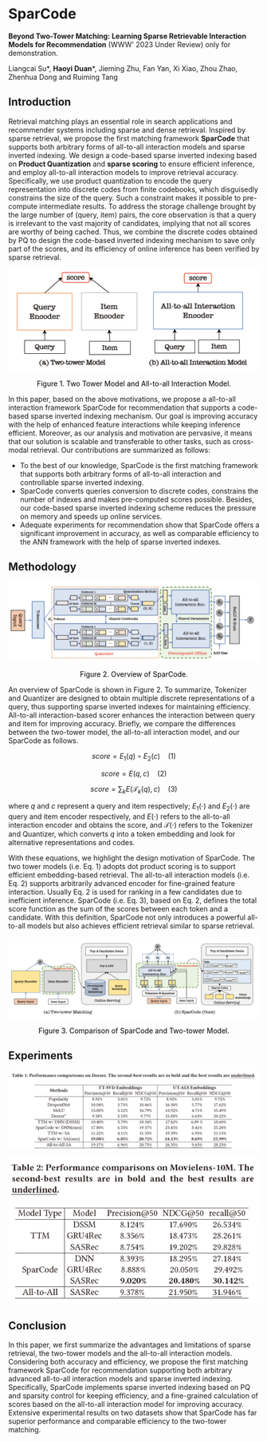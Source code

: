 # SparCode
**Beyond Two-Tower Matching: Learning Sparse Retrievable Interaction Models for Recommendation** (WWW' 2023 Under Review) only for demonstration.

Liangcai Su*, **Haoyi Duan***, Jieming Zhu, Fan Yan, Xi Xiao, Zhou Zhao, Zhenhua Dong and Ruiming Tang

## Introduction

Retrieval matching plays an essential role in search applications and recommender systems including sparse and dense retrieval. Inspired by sparse retrieval, we propose the first matching framework **SparCode** that supports both arbitrary forms of all-to-all interaction models and sparse inverted indexing. We design a code-based sparse inverted indexing based on **Product Quantization** and **sparse scoring** to ensure efficient inference, and employ all-to-all interaction models to improve retrieval accuracy. Specifically, we use product quantization to encode the query representation into discrete codes from finite codebooks, which disguisedly constrains the size of the query. Such a constraint makes it possible to pre-compute intermediate results. To address the storage challenge brought by the large number of (query, item) pairs, the core observation is that a query is irrelevant to the vast majority of candidates, implying that not all scores are worthy of being cached. Thus, we combine the discrete codes obtained by PQ to design the code-based inverted indexing mechanism to save only part of the scores, and its efficiency of online inference has been verified by sparse retrieval. 

![image-20221118120920082](images/image-20221118120920082.png)

<center style="color:#000000">Figure 1. Two Tower Model and All-to-all Interaction Model.</center>

In this paper, based on the above motivations, we propose a all-to-all interaction framework SparCode for recommendation that supports a code-based sparse inverted indexing mechanism. Our goal is improving accuracy with the help of enhanced feature interactions while keeping inference efficient. Moreover, as our analysis and motivation are pervasive, it means that our solution is scalable and transferable to other tasks, such as cross-modal retrieval. Our contributions are summarized as follows:

- To the best of our knowledge, SparCode is the first matching framework that supports both arbitrary forms of all-to-all interaction and controllable sparse inverted indexing.
- SparCode converts queries conversion to discrete codes, constrains the number of indexes and makes pre-computed scores possible. Besides, our code-based sparse inverted indexing scheme reduces the pressure on memory and speeds up online services.
- Adequate experiments for recommendation show that SparCode offers a significant improvement in accuracy, as well as comparable efficiency to the ANN framework with the help of sparse inverted indexes.

## Methodology

![image-20221118121833623](images/image-20221118121833623.png)

<center style="color:#000000">Figure 2. Overview of SparCode.</center>

An overview of SparCode is shown in Figure 2. To summarize, Tokenizer and Quantizer are designed to obtain multiple discrete representations of a query, thus supporting sparse inverted indexes for maintaining efficiency. All-to-all interaction-based scorer enhances the interaction between query and item for improving accuracy. Briefly, we compare the differences between the two-tower model, the all-to-all interaction model, and our SparCode as follows.

$$
score = E_1(q) \circ E_2(c)\ \ \ \ (1)
$$

$$
score = E(q,c) \ \ \ \ (2)
$$

$$
score = \sum_k E\big(\mathcal{T}_k(q),c\big) \ \ \ \ (3)
$$

where $q$ and $c$ represent a query and item respectively; $E_1(\cdot)$ and $E_2(\cdot)$ are query and item encoder respectively, and $E(\cdot)$ refers to the all-to-all interaction encoder and obtains the score, and $\mathcal{T}(\cdot)$ refers to the Tokenizer and Quantizer, which converts $q$ into a token embedding and look for alternative representations and codes.

With these equations, we highlight the design motivation of SparCode. The two tower models (i.e. Eq. 1) adopts dot product scoring is to support efficient embedding-based retrieval. The all-to-all interaction models (i.e. Eq. 2) supports arbitrarily advanced encoder for fine-grained feature interaction. Usually Eq. 2 is used for ranking in a few candidates due to inefficient inference. SparCode (i.e. Eq. 3), based on Eq. 2, defines the total score function as the sum of the scores between each token and a candidate. With this definition, SparCode not only introduces a powerful all-to-all models but also achieves efficient retrieval similar to sparse retrieval.

![image-20221118123911220](images/compare.png)

<center style="color:#000000">Figure 3. Comparison of SparCode and Two-tower Model.</center>

## Experiments

![image-20221118121700331](images/image-20221118121700331.png)

![image-20221118121709633](images/image-20221118121709633.png)

## Conclusion

In this paper, we first summarize the advantages and limitations of sparse retrieval, the two-tower models and the all-to-all interaction models. Considering both accuracy and efficiency, we propose the first matching framework SparCode for recommendation supporting both arbitrary advanced all-to-all interaction models and sparse inverted indexing. Specifically, SparCode implements sparse inverted indexing based on PQ and sparsity control for keeping
efficiency, and a fine-grained calculation of scores based on the all-to-all interaction model for improving accuracy. Extensive experimental results on two datasets show that SparCode has far superior performance and comparable efficiency to the two-tower matching.
